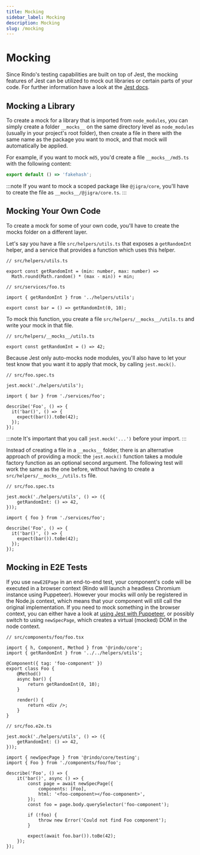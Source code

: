 ```yaml
---
title: Mocking
sidebar_label: Mocking
description: Mocking
slug: /mocking
---
```


# Mocking

Since Rindo's testing capabilities are built on top of Jest, the mocking features of Jest can be utilized to mock out libraries or certain parts of your code. For further information have a look at the [Jest docs](https://jestjs.io/docs/en/manual-mocks).

## Mocking a Library

To create a mock for a library that is imported from `node_modules`, you can simply create a folder `__mocks__` on the same directory level as `node_modules` (usually in your project's root folder), then create a file in there with the same name as the package you want to mock, and that mock will automatically be applied.

For example, if you want to mock `md5`, you'd create a file `__mocks__/md5.ts` with the following content:

```ts
export default () => 'fakehash';
```

:::note
If you want to mock a scoped package like `@jigra/core`, you'll have to create the file as `__mocks__/@jigra/core.ts`.
:::

## Mocking Your Own Code

To create a mock for some of your own code, you'll have to create the mocks folder on a different layer.

Let's say you have a file `src/helpers/utils.ts` that exposes a `getRandomInt` helper, and a service that provides a function which uses this helper.

```tsx
// src/helpers/utils.ts

export const getRandomInt = (min: number, max: number) =>
  Math.round(Math.random() * (max - min)) + min;
```

```tsx
// src/services/foo.ts

import { getRandomInt } from '../helpers/utils';

export const bar = () => getRandomInt(0, 10);
```

To mock this function, you create a file `src/helpers/__mocks__/utils.ts` and write your mock in that file.

```tsx
// src/helpers/__mocks__/utils.ts

export const getRandomInt = () => 42;
```

Because Jest only auto-mocks node modules, you'll also have to let your test know that you want it to apply that mock, by calling `jest.mock()`.

```tsx
// src/foo.spec.ts

jest.mock('./helpers/utils');

import { bar } from './services/foo';

describe('Foo', () => {
  it('bar()', () => {
    expect(bar()).toBe(42);
  });
});
```

:::note
It's important that you call `jest.mock('...')` before your import.
:::

Instead of creating a file in a `__mocks__` folder, there is an alternative approach of providing a mock: the `jest.mock()` function takes a module factory function as an optional second argument. The following test will work the same as the one before, without having to create a `src/helpers/__mocks__/utils.ts` file.

```tsx
// src/foo.spec.ts

jest.mock('./helpers/utils', () => ({
	getRandomInt: () => 42,
}));

import { foo } from './services/foo';

describe('Foo', () => {
  it('bar()', () => {
    expect(bar()).toBe(42);
  });
});
```

## Mocking in E2E Tests

If you use `newE2EPage` in an end-to-end test, your component's code will be executed in a browser context (Rindo will launch a headless Chromium instance using Puppeteer). However your mocks will only be registered in the Node.js context, which means that your component will still call the original implementation. If you need to mock something in the browser context, you can either have a look at [using Jest with Puppeteer](https://jestjs.io/docs/en/puppeteer), or possibly switch to using `newSpecPage`, which creates a virtual (mocked) DOM in the node context.

```tsx
// src/components/foo/foo.tsx

import { h, Component, Method } from '@rindo/core';
import { getRandomInt } from '../../helpers/utils';

@Component({ tag: 'foo-component' })
export class Foo {
	@Method()
	async bar() {
		return getRandomInt(0, 10);
	}

	render() {
		return <div />;
	}
}
```

```tsx
// src/foo.e2e.ts

jest.mock('./helpers/utils', () => ({
	getRandomInt: () => 42,
}));

import { newSpecPage } from '@rindo/core/testing';
import { Foo } from './components/foo/foo';

describe('Foo', () => {
	it('bar()', async () => {
		const page = await newSpecPage({
			components: [Foo],
			html: '<foo-component></foo-component>',
		});
		const foo = page.body.querySelector('foo-component');

		if (!foo) {
			throw new Error('Could not find Foo component');
		}

		expect(await foo.bar()).toBe(42);
	});
});
```
